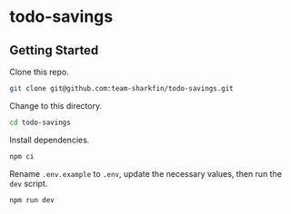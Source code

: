 # todo-savings

## Getting Started

Clone this repo.

```bash
git clone git@github.com:team-sharkfin/todo-savings.git
```

Change to this directory.

```bash
cd todo-savings
```

Install dependencies.

```bash
npm ci
```

Rename `.env.example` to `.env`, update the necessary values, then run the `dev` script.

```bash
npm run dev
```
